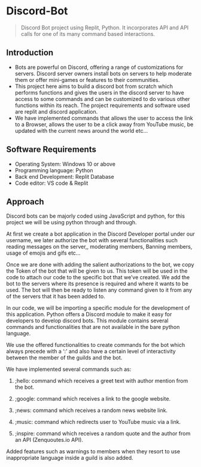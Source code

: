 # Discord-Bot
> Discord Bot project using Replit, Python. It incorporates API and API calls for one of its many command based interactions.

## Introduction

- Bots are powerful on Discord, offering a range of customizations for servers. Discord server owners install bots on servers to help moderate them or offer mini-games or features to their communities. 
- This project here aims to build a discord bot from scratch which performs functions and gives the users in the discord server to have access to some commands and can be customized to do various other functions within its reach. The project requirements and software used are replit and discord application. 
- We have implemented commands that allows the user to access the link to a Browser, allows the user to be a click away from YouTube music, be updated with the current news around the world etc…

## Software Requirements

- Operating System: Windows 10 or above
- Programming language: Python 
- Back end Development: Replit Database
- Code  editor: VS code & Replit

## Approach

Discord bots can be majorly coded using JavaScript and python, for this project we will be using python through and through.

At first we create a bot application in the Discord Developer portal under our username, we later authorize the bot with several functionalities such reading messages on the server,, moderating members, Banning members, usage of emojis and gifs etc…

Once we are done with adding the salient authorizations to the bot, we copy the Token of the bot that will be given to us. This token will be used in the code to attach our code to the specific bot that we’ve created. We add the bot to the servers where its presence is required and where it wants to be used. The bot will then be ready to listen any command given to it from any of the servers that it has been added to.

In our code, we will be importing a specific module for the development of this application. Python offers a Discord module to make it easy for developers to develop discord bots. This module contains several commands and functionalities that are not available in the bare python language.

We use the offered functionalities to create commands for the bot which always precede with a ‘:’ and also have a certain level of interactivity between the member of the guilds and the bot.

We have implemented several commands such as: 

1.	;hello: command which receives a greet text with author mention from the bot.

2.	;google: command which receives a link to the google website.

3.	;news: command which receives a random news website link.

4.	;music: command which redirects user to YouTube music via a link.

5.	;inspire: command which receives a random quote and the author from an API (Zenquoutes.io API).

Added features such as warnings to members when they resort to use inappropriate language inside a guild is also added.
